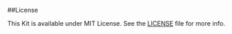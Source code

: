 ##License

This Kit is available under MIT License. See the [LICENSE][license] file for more info.

[license]: omazing/blob/master/LICENSE
